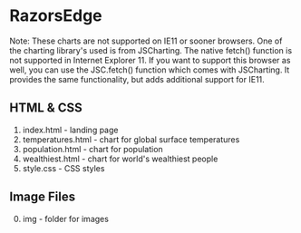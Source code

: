 # RazorsEdge

Note: These charts are not supported on IE11 or sooner browsers. One of the charting library's used is from JSCharting. The native fetch() function is not supported in Internet Explorer 11. If you want to support this browser as well, you can use the JSC.fetch() function which comes with JSCharting. It provides the same functionality, but adds additional support for IE11.



## HTML & CSS

1. index.html - landing page
2. temperatures.html - chart for global surface temperatures
3. population.html - chart for population
4. wealthiest.html - chart for world's wealthiest people
5. style.css - CSS styles

## Image Files

0. img - folder for images
